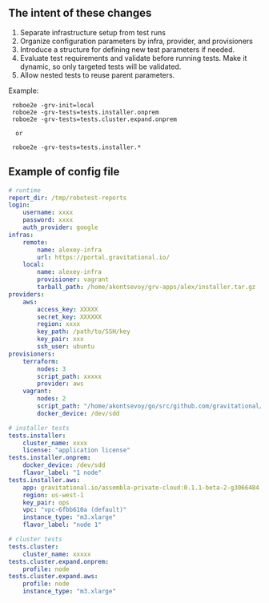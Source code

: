  
## The intent of these changes

1. Separate infrastructure setup from test runs
2. Organize configuration parameters by infra, provider, and provisioners
3. Introduce a structure for defining new test parameters if needed.
5. Evaluate test requirements and validate before running tests. Make it dynamic, so only targeted tests will be validated.
6. Allow nested tests to reuse parent parameters.

Example:
```
 roboe2e -grv-init=local 
 roboe2e -grv-tests=tests.installer.onprem 
 roboe2e -grv-tests=tests.cluster.expand.onprem 

  or

 roboe2e -grv-tests=tests.installer.*
```


## Example of config file

```yaml
# runtime
report_dir: /tmp/robotest-reports
login:
    username: xxxx
    password: xxxx
    auth_provider: google
infras:
    remote:        
        name: alexey-infra
        url: https://portal.gravitational.io/
    local:
        name: alexey-infra
        provisioner: vagrant
        tarball_path: /home/akontsevoy/grv-apps/alex/installer.tar.gz
providers:
    aws:
        access_key: XXXXX
        secret_key: XXXXXX
        region: xxxx
        key_path: /path/to/SSH/key
        key_pair: xxx
        ssh_user: ubuntu
provisioners:
    terraform:      
        nodes: 3
        script_path: xxxxx        
        provider: aws        
    vagrant:                
        nodes: 2    
        script_path: "/home/akontsevoy/go/src/github.com/gravitational/robotest/assets/vagrant/Vagrantfile"                
        docker_device: /dev/sdd

# installer tests
tests.installer:
    cluster_name: xxxx  
    license: "application license"            
tests.installer.onprem:        
    docker_device: /dev/sdd
    flavor_label: "1 node"    
tests.installer.aws:    
    app: gravitational.io/assembla-private-cloud:0.1.1-beta-2-g3066484            
    region: us-west-1
    key_pair: ops
    vpc: "vpc-6fbb610a (default)"    
    instance_type: "m3.xlarge"
    flavor_label: "node 1"    

# cluster tests
tests.cluster:      
    cluster_name: xxxxx 
tests.cluster.expand.onprem:        
    profile: node    
tests.cluster.expand.aws:        
    profile: node
    instance_type: "m3.xlarge"        
```
